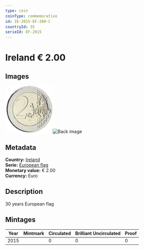 ```yaml
---
type: coin
coinType: commemorative
id: IE-2015-EF-200-C
countryId: IE
serieId: EF-2015
---
```


# Ireland € 2.00

## Images

<img src="../../Images/common-2007-200.webp" height="150" alt="Front image"><img src="Images/IE-2015-200-000.webp" height="150" alt="Back image">

## Metadata

**Country:** [Ireland](../../Countries/Ireland/index.md)\
**Serie:** [European flag](index.md)\
**Monetary value:** € 2.00\
**Currency:** Euro

## Description
30 years European flag

## Mintages

| Year | Mintmark | Circulated | Brilliant Uncirculated | Proof |
| ---- | -------- | ---------- | ---------------------- | ----- |
| 2015 |  | 0| 0 | 0 |
